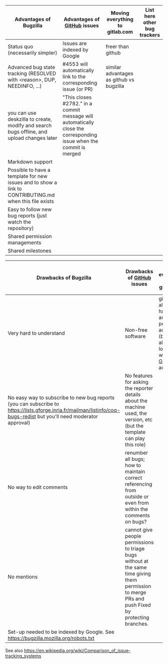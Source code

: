 **Advantages of Bugzilla** | **Advantages of** [GitHub](../GitHub) **issues** |**Moving everything to gitlab.com** | **List here other bug trackers**
-|-|-|-
Status quo (necessarily simpler) |Issues are indexed by Google |freer than github |
Advanced bug state tracking (RESOLVED with &lt;reason&gt;, DUP, NEEDINFO, ...) |\#4553 will automatically link to the corresponding issue (or PR) |similar advantages as github vs bugzilla |
you can use deskzilla to create, modify and search bugs offline, and upload changes later |"This closes \#2782." in a commit message will automatically close the corresponding issue when the commit is merged | |
|Markdown support | |
|Possible to have a template for new issues and to show a link to CONTRIBUTING.md when this file exists | |
|Easy to follow new bug reports (just watch the repository) | |
|Shared permission managements | |
|Shared milestones | |

**Drawbacks of Bugzilla** | **Drawbacks of** [GitHub](../GitHub) **issues** |**Moving everything to gitlab.com** | **List here other bug trackers**
-|-|-|-
Very hard to understand |Non-free software |github already has PRs and people's accounts (but [GitLab](../GitLab) allows logging in with [GitHub](../GitHub) account) |
No easy way to subscribe to new bug reports (you can subscribe to <https://lists.gforge.inria.fr/mailman/listinfo/coq-bugs-redist> but you'll need moderator approval) |No features for asking the reporter details about the machine used, the version, etc (but the template can play this role) | |
No way to edit comments |renumber all bugs; how to maintain correct referencing from outside or even from within the comments on bugs?| |
No mentions |cannot give people permissions to triage bugs without at the same time giving them permission to merge PRs and push Fixed by protecting branches. | |
Set-up needed to be indexed by Google. See <https://bugzilla.mozilla.org/robots.txt> | | |

See also <https://en.wikipedia.org/wiki/Comparison_of_issue-tracking_systems>
